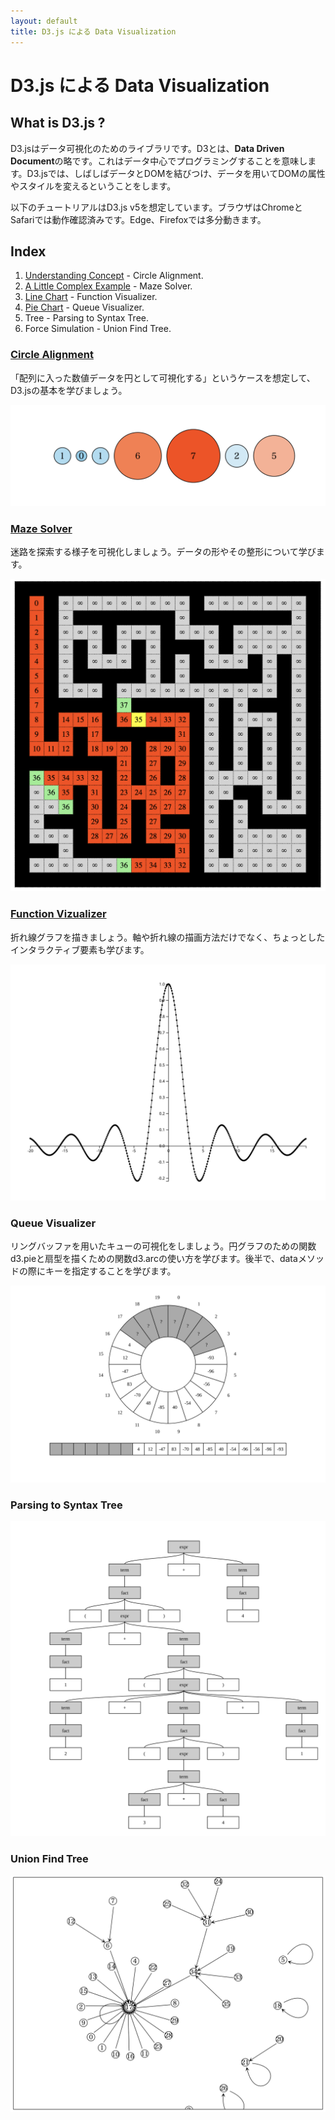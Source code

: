 ```yaml
---
layout: default
title: D3.js による Data Visualization
---
```


# D3.js による Data Visualization

## What is D3.js ?


D3.jsはデータ可視化のためのライブラリです。D3とは、**Data Driven Document**の略です。これはデータ中心でプログラミングすることを意味します。D3.jsでは、しばしばデータとDOMを結びつけ、データを用いてDOMの属性やスタイルを変えるということをします。

以下のチュートリアルはD3.js v5を想定しています。ブラウザはChromeとSafariでは動作確認済みです。Edge、Firefoxでは多分動きます。

## Index

1. [Understanding Concept](./Part01) - Circle Alignment.
2. [A Little Complex Example](./Part02) - Maze Solver.
3. [Line Chart](./Part03) - Function Visualizer.
4. [Pie Chart](./Part04) - Queue Visualizer.
5. Tree - Parsing to Syntax Tree.
6. Force Simulation - Union Find Tree.



### [Circle Alignment](./Part01)

「配列に入った数値データを円として可視化する」というケースを想定して、D3.jsの基本を学びましょう。

![center](img/circle_alignment.png)


### [Maze Solver](./Part02)

迷路を探索する様子を可視化しましょう。データの形やその整形について学びます。

![center w:500px](img/maze.png)


### [Function Vizualizer](./Part03)

折れ線グラフを描きましょう。軸や折れ線の描画方法だけでなく、ちょっとしたインタラクティブ要素も学びます。

![center w:700px](img/sinc.svg)



### Queue Visualizer

リングバッファを用いたキューの可視化をしましょう。円グラフのための関数d3.pieと扇型を描くための関数d3.arcの使い方を学びます。後半で、dataメソッドの際にキーを指定することを学びます。

![center](img/queue.svg)




### Parsing to Syntax Tree

![bg right:60% contain](img/parser.svg)




### Union Find Tree

![center w:700px](img/unionfind.png)

